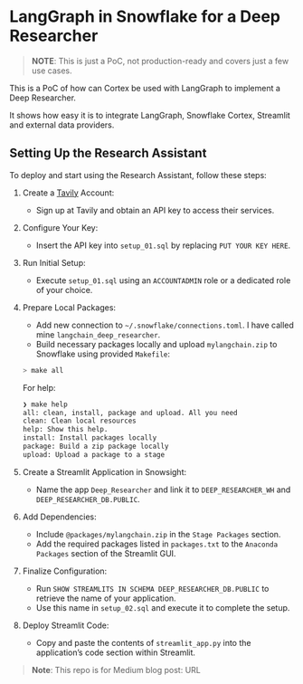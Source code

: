 # LangGraph in Snowflake for a Deep Researcher

> **NOTE**: This is just a PoC, not production-ready and covers just a few use cases.

This is a PoC of how can Cortex be used with LangGraph
to implement a Deep Researcher.

It shows how easy it is to integrate LangGraph, Snowflake
Cortex, Streamlit and external data providers.

## Setting Up the Research Assistant

To deploy and start using the Research Assistant, follow these steps:

1. Create a [Tavily](https://tavily.com/) Account:
   * Sign up at Tavily and obtain an API key to access their services.

2. Configure Your Key:
   * Insert the API key into `setup_01.sql` by replacing `PUT YOUR KEY HERE`.

3. Run Initial Setup:
   * Execute `setup_01.sql` using an `ACCOUNTADMIN` role or a dedicated role of your choice.

4. Prepare Local Packages:
   * Add new connection to `~/.snowflake/connections.toml`. I have called mine `langchain_deep_researcher`.
   * Build necessary packages locally and upload `mylangchain.zip` to Snowflake using provided `Makefile`:

    ```bash
    > make all
    ```

    For help:

    ```bash
    ❯ make help
    all: clean, install, package and upload. All you need
    clean: Clean local resources
    help: Show this help.
    install: Install packages locally
    package: Build a zip package locally
    upload: Upload a package to a stage
    ```

5. Create a Streamlit Application in Snowsight:
   * Name the app `Deep_Researcher` and link it to `DEEP_RESEARCHER_WH` and `DEEP_RESEARCHER_DB.PUBLIC`.

6. Add Dependencies:
   * Include `@packages/mylangchain.zip` in the `Stage Packages` section.
   * Add the required packages listed in `packages.txt` to the `Anaconda Packages` section of the Streamlit GUI.

7. Finalize Configuration:
   * Run `SHOW STREAMLITS IN SCHEMA DEEP_RESEARCHER_DB.PUBLIC` to retrieve the name of your application.
   * Use this name in `setup_02.sql` and execute it to complete the setup.

8. Deploy Streamlit Code:
   * Copy and paste the contents of `streamlit_app.py` into the application’s code section within Streamlit.

> **Note**: This repo is for Medium blog post: URL
